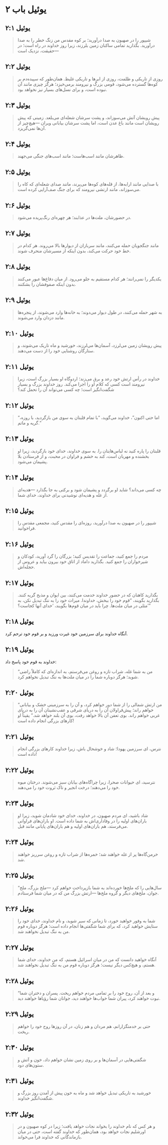 # یوئیل باب ۲

## یوئیل ۲:۱

> شیپور را در صهیون به صدا درآورید؛
> بر کوه مقدس من زنگ خطر را به صدا درآورید.
> بگذارید تمامی ساکنان زمین بلرزند،
> زیرا روز خداوند در راه است؛
> در حقیقت، نزدیک است—

## یوئیل ۲:۲

> روزی از تاریکی و ظلمت،
> روزی از ابرها و تاریکی غلیظ.
> همان‌طور که سپیده‌دم بر کوه‌ها گسترده می‌شود،
> قومی بزرگ و نیرومند برمی‌خیزد؛
> هرگز چیزی مانند آن نبوده است،
> و برای نسل‌های بسیار نیز نخواهد بود.

## یوئیل ۲:۳

> پیش رویشان آتش می‌سوزاند،
> و پشت سرشان شعله‌ای می‌بلعد.
> زمینی که پیش رویشان است مانند باغ عدن است،
> اما پشت سرشان بیابانی ویران
> —هیچ‌چیز از آن‌ها نمی‌گریزد.

## یوئیل ۲:۴

> ظاهرشان مانند اسب‌هاست؛
> مانند اسب‌های جنگی می‌جهند.

## یوئیل ۲:۵

> با صدایی مانند ارابه‌ها،
> از قله‌های کوه‌ها می‌پرند،
> مانند صدای شعله‌ای که کاه را می‌سوزاند،
> مانند ارتشی نیرومند که برای جنگ صف‌آرایی کرده است.

## یوئیل ۲:۶

> در حضورشان، ملت‌ها در عذابند؛
> هر چهره‌ای رنگ‌پریده می‌شود.

## یوئیل ۲:۷

> مانند جنگجویان حمله می‌کنند،
> مانند سربازان از دیوارها بالا می‌روند.
> هر کدام در خط خود حرکت می‌کند،
> بدون اینکه از مسیرشان منحرف شوند.

## یوئیل ۲:۸

> یکدیگر را نمی‌رانند؛
> هر کدام مستقیم به جلو می‌رود.
> از میان دفاع‌ها عبور می‌کنند
> بدون اینکه صفوفشان را بشکنند.

## یوئیل ۲:۹

> به شهر حمله می‌کنند،
> در طول دیوار می‌دوند؛
> به خانه‌ها وارد می‌شوند،
> از پنجره‌ها مانند دزدان وارد می‌شوند.

## یوئیل ۲:۱۰

> پیش رویشان زمین می‌لرزد،
> آسمان‌ها می‌لرزند،
> خورشید و ماه تاریک می‌شوند،
> و ستارگان روشنایی خود را از دست می‌دهند.

## یوئیل ۲:۱۱

> خداوند در رأس ارتش خود رعد و برق می‌زند؛
> اردوگاه او بسیار بزرگ است،
> زیرا نیرومند است کسی که کلام او را اجرا می‌کند.
> روز خداوند بزرگ و بسیار شگفت‌انگیز است؛
> چه کسی می‌تواند آن را تحمل کند؟

## یوئیل ۲:۱۲

> “اما حتی اکنون”، خداوند می‌گوید،
> “با تمام قلبتان به سوی من بازگردید،
> با روزه، گریه و ماتم.”

## یوئیل ۲:۱۳

> قلبتان را پاره کنید نه لباس‌هایتان را.
> به سوی خداوند، خدای خود بازگردید،
> زیرا او بخشنده و مهربان است،
> کند به خشم و فراوان در محبت،
> و از فرستادن بلا پشیمان می‌شود.

## یوئیل ۲:۱۴

> چه کسی می‌داند؟ شاید او برگردد و پشیمان شود
> و برکتی به جا بگذارد
> —هدیه‌ای از غله و هدیه‌ای نوشیدنی
> برای خداوند، خدای شما.

## یوئیل ۲:۱۵

> شیپور را در صهیون به صدا درآورید،
> روزه‌ای را مقدس کنید،
> مجمعی مقدس را فراخوانید.

## یوئیل ۲:۱۶

> مردم را جمع کنید،
> جماعت را تقدیس کنید؛
> بزرگان را گرد آورید،
> کودکان و شیرخواران را جمع کنید.
> بگذارید داماد از اتاق خود بیرون بیاید
> و عروس از حجله‌اش.

## یوئیل ۲:۱۷

> بگذارید کاهنان که در حضور خداوند خدمت می‌کنند،
> بین ایوان و مذبح گریه کنند.
> بگذارید بگویند،
> “قوم خود را ببخش، خداوندا.
> میراث خود را به ننگ تبدیل نکن،
> به مثلی در میان ملت‌ها.
> چرا باید در میان قوم‌ها بگویند،
> ‘خدای آنها کجاست؟’”

## یوئیل ۲:۱۸

آنگاه خداوند برای سرزمین خود غیرت ورزید و بر قوم خود ترحم کرد.

## یوئیل ۲:۱۹

خداوند به قوم خود پاسخ داد:

> “من به شما غله، شراب تازه و روغن می‌فرستم،
> به اندازه‌ای که کاملاً راضی شوید؛
> هرگز دوباره شما را در میان ملت‌ها به ننگ تبدیل نخواهم کرد.

## یوئیل ۲:۲۰

> “من ارتش شمالی را از شما دور خواهم کرد،
> و آن را به سرزمینی خشک و بیابانی خواهم راند؛
> پیش‌قراولان آن را به دریای شرقی
> و عقب‌نشینان آن را به دریای غربی خواهم راند.
> بوی تعفن آن بالا خواهد رفت، بوی آن بلند خواهد شد.”
> یقیناً او کارهای بزرگی انجام داده است!

## یوئیل ۲:۲۱

> نترس، ای سرزمین یهودا؛
> شاد و خوشحال باش،
> زیرا خداوند کارهای بزرگی انجام داده است!

## یوئیل ۲:۲۲

> نترسید، ای حیوانات صحرا،
> زیرا چراگاه‌های بیابان سبز می‌شوند.
> درختان میوه خود را می‌دهند؛
> درخت انجیر و تاک ثروت خود را می‌دهند.

## یوئیل ۲:۲۳

> شاد باشید، ای مردم صهیون،
> در خداوند، خدای خود شادمان شوید،
> زیرا او باران‌های اولیه را در وفاداری‌اش به شما داده است.
> او باران‌های فراوانی می‌فرستد،
> هم باران‌های اولیه و هم باران‌های پایانی مانند قبل.

## یوئیل ۲:۲۴

> خرمن‌گاه‌ها پر از غله خواهند شد؛
> خمره‌ها از شراب تازه و روغن سرریز خواهند شد.

## یوئیل ۲:۲۵

> “سال‌هایی را که ملخ‌ها خورده‌اند به شما بازپرداخت خواهم کرد
> —ملخ بزرگ،
> ملخ جوان، ملخ‌های دیگر و گروه ملخ‌ها
> —ارتش بزرگ من که در میان شما فرستادم.

## یوئیل ۲:۲۶

> شما به وفور خواهید خورد، تا زمانی که سیر شوید،
> و نام خداوند، خدای خود را ستایش خواهید کرد،
> که برای شما شگفتی‌ها انجام داده است؛
> هرگز دوباره قوم من به ننگ تبدیل نخواهند شد.

## یوئیل ۲:۲۷

> آنگاه خواهید دانست که من در میان اسرائیل هستم،
> که من خداوند، خدای شما هستم،
> و هیچ‌کس دیگر نیست؛
> هرگز دوباره قوم من به ننگ تبدیل نخواهند شد.

## یوئیل ۲:۲۸

> “و بعد از آن،
> روح خود را بر تمامی مردم خواهم ریخت.
> پسران و دختران شما نبوت خواهند کرد،
> پیران شما خواب‌ها خواهند دید،
> جوانان شما رؤیاها خواهند دید.

## یوئیل ۲:۲۹

> حتی بر خدمتگزارانم، هم مردان و هم زنان،
> در آن روزها روح خود را خواهم ریخت.

## یوئیل ۲:۳۰

> شگفتی‌هایی در آسمان‌ها و بر روی زمین نشان خواهم داد،
> خون و آتش و ستون‌های دود.

## یوئیل ۲:۳۱

> خورشید به تاریکی تبدیل خواهد شد
> و ماه به خون
> پیش از آمدن روز بزرگ و شگفت‌انگیز خداوند.

## یوئیل ۲:۳۲

> و هر کس که
> نام خداوند را بخواند نجات خواهد یافت؛
> زیرا در کوه صهیون و در اورشلیم
> نجات خواهد بود،
> همان‌طور که خداوند گفته است،
> حتی در میان بازماندگانی که خداوند فرا می‌خواند.
